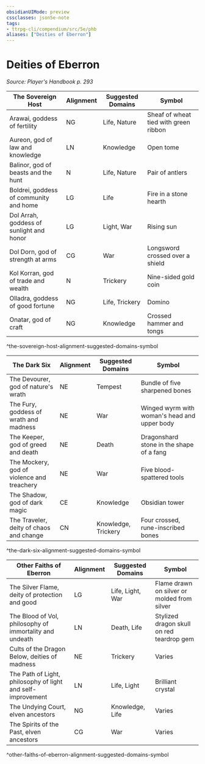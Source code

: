 ```yaml
---
obsidianUIMode: preview
cssclasses: json5e-note
tags:
- ttrpg-cli/compendium/src/5e/phb
aliases: ["Deities of Eberron"]
---
```

# Deities of Eberron
*Source: Player's Handbook p. 293* 

| The Sovereign Host | Alignment | Suggested Domains | Symbol |
|--------------------|-----------|-------------------|--------|
| Arawai, goddess of fertility | NG | Life, Nature | Sheaf of wheat tied with green ribbon |
| Aureon, god of law and knowledge | LN | Knowledge | Open tome |
| Balinor, god of beasts and the hunt | N | Life, Nature | Pair of antlers |
| Boldrei, goddess of community and home | LG | Life | Fire in a stone hearth |
| Dol Arrah, goddess of sunlight and honor | LG | Light, War | Rising sun |
| Dol Dorn, god of strength at arms | CG | War | Longsword crossed over a shield |
| Kol Korran, god of trade and wealth | N | Trickery | Nine-sided gold coin |
| Olladra, goddess of good fortune | NG | Life, Trickery | Domino |
| Onatar, god of craft | NG | Knowledge | Crossed hammer and tongs |
^the-sovereign-host-alignment-suggested-domains-symbol

| The Dark Six | Alignment | Suggested Domains | Symbol |
|--------------|-----------|-------------------|--------|
| The Devourer, god of nature's wrath | NE | Tempest | Bundle of five sharpened bones |
| The Fury, goddess of wrath and madness | NE | War | Winged wyrm with woman's head and upper body |
| The Keeper, god of greed and death | NE | Death | Dragonshard stone in the shape of a fang |
| The Mockery, god of violence and treachery | NE | War | Five blood-spattered tools |
| The Shadow, god of dark magic | CE | Knowledge | Obsidian tower |
| The Traveler, deity of chaos and change | CN | Knowledge, Trickery | Four crossed, rune-inscribed bones |
^the-dark-six-alignment-suggested-domains-symbol

| Other Faiths of Eberron | Alignment | Suggested Domains | Symbol |
|-------------------------|-----------|-------------------|--------|
| The Silver Flame, deity of protection and good | LG | Life, Light, War | Flame drawn on silver or molded from silver |
| The Blood of Vol, philosophy of immortality and undeath | LN | Death, Life | Stylized dragon skull on red teardrop gem |
| Cults of the Dragon Below, deities of madness | NE | Trickery | Varies |
| The Path of Light, philosophy of light and self-improvement | LN | Life, Light | Brilliant crystal |
| The Undying Court, elven ancestors | NG | Knowledge, Life | Varies |
| The Spirits of the Past, elven ancestors | CG | War | Varies |
^other-faiths-of-eberron-alignment-suggested-domains-symbol